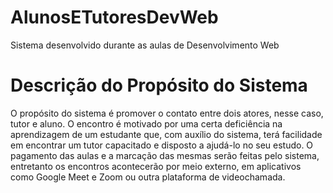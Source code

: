 # AlunosETutoresDevWeb
Sistema desenvolvido durante as aulas de Desenvolvimento Web

# Descrição do Propósito do Sistema

O propósito do sistema é promover o contato entre dois atores, nesse caso,
tutor e aluno. O encontro é motivado por uma certa deficiência na aprendizagem de
um estudante que, com auxílio do sistema, terá facilidade em encontrar um tutor
capacitado e disposto a ajudá-lo no seu estudo. O pagamento das aulas e a
marcação das mesmas serão feitas pelo sistema, entretanto os encontros
acontecerão por meio externo, em aplicativos como Google Meet e Zoom ou outra
plataforma de videochamada.
